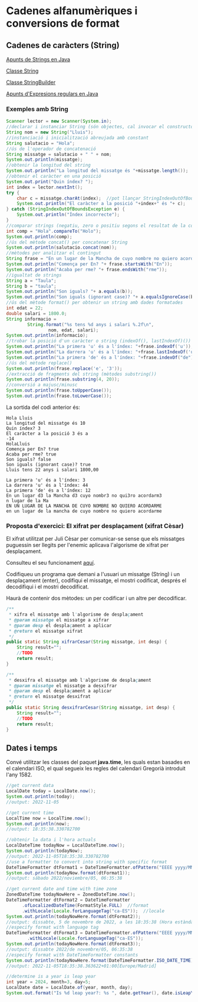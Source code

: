 # Cadenes alfanumèriques i conversions de format

## Cadenes de caràcters (String)

[Apunts de Strings en Java](assets/1.2/Strings_in_Java.pdf)

[Classe String](https://docs.oracle.com/en/java/javase/17/docs/api/java.base/java/lang/String.html)

[Classe StringBuilder](https://docs.oracle.com/en/java/javase/17/docs/api/java.base/java/lang/StringBuilder.html)

[Apunts d'Expresions regulars en Java](assets/1.2/Expressions_regulars_en_Java.pdf)

### Exemples amb String

```java
Scanner lector = new Scanner(System.in);
//declarar i instanciar String (són objectes, cal invocar el constructor)
String nom = new String("Lluis");
//instanciació i inicialització abreujada amb constant
String salutacio = "Hola";
//ús de l'operador de concatenació
String missatge = salutacio + " " + nom;
System.out.println(missatge);
//obtenir la longitud del string
System.out.println("La longitud del missatge és "+missatge.length());
//obtenir el caràcter en una posició
System.out.print("Quin índex? ");
int index = lector.nextInt();
try {
    char c = missatge.charAt(index);  //pot llançar StringIndexOutOfBoundsException si l'índex està fora de límits
    System.out.println("El caràcter a la posició "+index+" és "+ c);
} catch (StringIndexOutOfBoundsException e) {
    System.out.println("Índex incorrecte");
}
//comparar strings (negatiu, zero o positiu segons el resultat de la comparació)
int comp = "Hola".compareTo("Holo");
System.out.println(comp);
//ús del mètode concat() per concatenar String
System.out.println(salutacio.concat(nom));
//mètodes per analitzar el contingut
String frase = "En un lugar de la Mancha de cuyo nombre no quiero acordarme";
System.out.println("Comença per En? "+ frase.startsWith("En"));
System.out.println("Acaba per rme? "+ frase.endsWith("rme"));
//igualtat de strings
String a = "Taula";
String b = "taula";
System.out.println("Son iguals? "+ a.equals(b));
System.out.println("Son iguals (ignorant case)? "+ a.equalsIgnoreCase(b));
//ús del mètode format() per obtenir un string amb dades formatades
int edat = 22;
double salari = 1800.0;
String informacio = 
        String.format("%s tens %d anys i salari %.2f\n", 
                nom, edat, salari);
System.out.println(informacio);
//trobar la posició d'un caràcter o string (indexOf(), lastIndexOf)())
System.out.println("La primera 'u' és a l'índex: "+frase.indexOf('u'));
System.out.println("La darrera 'u' és a l'índex: "+frase.lastIndexOf('u'));
System.out.println("La primera 'de' és a l'índex: "+frase.indexOf("de"));
//ús del mètode replace()
System.out.println(frase.replace('e', '3'));
//extracció de fragments del string (mètodes substring())
System.out.println(frase.substring(4, 20));
//conversió a majusc/minusc
System.out.println(frase.toUpperCase());
System.out.println(frase.toLowerCase());
```

La sortida del codi anterior és:
```
Hola Lluis
La longitud del missatge és 10
Quin índex? 3
El caràcter a la posició 3 és a
-14
HolaLluis
Comença per En? true
Acaba per rme? true
Son iguals? false
Son iguals (ignorant case)? true
Lluis tens 22 anys i salari 1800,00

La primera 'u' és a l'índex: 3
La darrera 'u' és a l'índex: 44
La primera 'de' és a l'índex: 12
En un lugar d3 la Mancha d3 cuyo nombr3 no qui3ro acordarm3
n lugar de la Ma
EN UN LUGAR DE LA MANCHA DE CUYO NOMBRE NO QUIERO ACORDARME
en un lugar de la mancha de cuyo nombre no quiero acordarme
```

### Proposta d'exercici: El xifrat per desplaçament (xifrat Cèsar)

El xifrat utilitzat per Juli Cèsar per comunicar-se sense que els missatges puguessin ser llegits per l'enemic aplicava l'algorisme de xifrat per desplaçament.

Consulteu el seu funcionament [aquí](https://es.wikipedia.org/wiki/Cifrado_C%C3%A9sar).

Codifiqueu un programa que demani a l'usuari un missatge (String) i un desplaçament (enter), codifiqui el missatge, el mostri codificat, després el decodifiqui i el mostri decodificat.

Haurà de contenir dos mètodes: un per codificar i un altre per decodificar.

```java
/**
 * xifra el missatge amb l'algorisme de desplaçament
 * @param missatge el missatge a xifrar
 * @param desp el desplaçament a aplicar
 * @return el missatge xifrat
 */
public static String xifrarCesar(String missatge, int desp) {
    String result="";
    //TODO
    return result;
}

/**
 * desxifra el missatge amb l'algorisme de desplaçament
 * @param missatge el missatge a desxifrar
 * @param desp el desplaçament a aplicar
 * @return el missatge desxifrat
 */    
public static String desxifrarCesar(String missatge, int desp) {
    String result="";
    //TODO
    return result;        
}
```

## Dates i temps

Convé utilitzar les classes del paquet **java.time**, les quals estan basades en el calendari ISO, el qual segueix les regles del calendari Gregorià introduit l'any 1582.

```java
//get current data
LocalDate today = LocalDate.now();
System.out.println(today);
//output: 2022-11-05
```

```java
//get current time
LocalTime now = LocalTime.now();
System.out.println(now);
//output: 18:35:38.330782700
```

```java
//obtenir la data i l'hora actuals
LocalDateTime todayNow = LocalDateTime.now();
System.out.println(todayNow);
//output: 2022-11-05T18:35:38.330782700
//use a formatter to convert into string with specific format
DateTimeFormatter dtFormat1 = DateTimeFormatter.ofPattern("EEEE yyyy/MMMM/dd, hh:mm:ss");
System.out.println(todayNow.format(dtFormat1));
//output: sábado 2022/noviembre/05, 06:35:38
```

```java
//get current date and time with time zone
ZonedDateTime todayNowHere = ZonedDateTime.now();
DateTimeFormatter dtFormat2 = DateTimeFormatter
      .ofLocalizedDateTime(FormatStyle.FULL)  //format
      .withLocale(Locale.forLanguageTag("ca-ES"));  //locale
System.out.println(todayNowHere.format(dtFormat2));
//output: dissabte, 5 de novembre de 2022, a les 18:35:38 (Hora estàndard del Centre d’Europa)
//especify format with language tag
DateTimeFormatter dtFormat3 = DateTimeFormatter.ofPattern("EEEE yyyy/MMMM/dd, hh:mm:ss")
        .withLocale(Locale.forLanguageTag("ca-ES"));
System.out.println(todayNowHere.format(dtFormat3));
//output: dissabte 2022/de novembre/05, 06:35:38
//especify format with DateTimeFormatter constants
System.out.println(todayNowHere.format(DateTimeFormatter.ISO_DATE_TIME));
//output: 2022-11-05T18:35:38.363622+01:00[Europe/Madrid]
```

```java
//determine is a year is leap year
int year = 2024, month=3, day=5;
LocalDate date = LocalDate.of(year, month, day);
System.out.format("Is %d leap year?: %s ", date.getYear(), date.isLeapYear()?"yes":"no");
```
